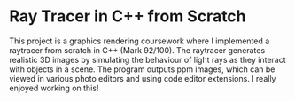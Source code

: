 # Ray Tracer in C++ from Scratch

This project is a graphics rendering coursework where I implemented a raytracer from scratch in C++ (Mark 92/100). The raytracer generates realistic 3D images by simulating the behaviour of light rays as they interact with objects in a scene. The program outputs ppm images, which can be viewed in various photo editors and using code editor extensions. I really enjoyed working on this!
